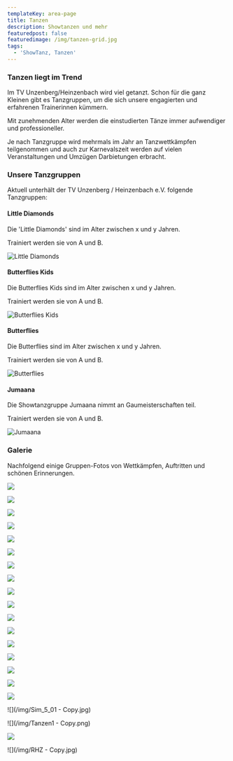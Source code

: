 ```yaml
---
templateKey: area-page
title: Tanzen
description: Showtanzen und mehr
featuredpost: false
featuredimage: /img/tanzen-grid.jpg
tags:
  - 'ShowTanz, Tanzen'
---
```

### Tanzen liegt im Trend

Im TV Unzenberg/Heinzenbach wird viel getanzt. Schon für die ganz Kleinen gibt es Tanzgruppen, um die sich unsere engagierten und erfahrenen Trainerinnen kümmern.

Mit zunehmenden Alter werden die einstudierten Tänze immer aufwendiger und professioneller.

Je nach Tanzgruppe wird mehrmals im Jahr an Tanzwettkämpfen teilgenommen und auch zur Karnevalszeit werden auf vielen Veranstaltungen und Umzügen Darbietungen erbracht.

### Unsere Tanzgruppen

Aktuell unterhält der TV Unzenberg / Heinzenbach e.V. folgende Tanzgruppen:

#### Little Diamonds

Die 'Little Diamonds' sind im Alter zwischen x und y Jahren.

Trainiert werden sie von A und B.

![Little Diamonds](/img/little-diamonds-2020.jpg)

#### Butterflies Kids

Die Butterflies Kids sind im Alter zwischen x und y Jahren.

Trainiert werden sie von A und B.

![Butterflies Kids](/img/butterflies-kids-uzb-01.jpg)

#### Butterflies

Die Butterflies sind im Alter zwischen x und y Jahren.

Trainiert werden sie von A und B.

![Butterflies](/img/butterfly-kinderfastnacht-2017-02.jpg)

#### Jumaana

Die Showtanzgruppe Jumaana nimmt an Gaumeisterschaften teil.

Trainiert werden sie von A und B.

![Jumaana](/img/jumaana-2018-05.jpg)

### Galerie

Nachfolgend einige Gruppen-Fotos von Wettkämpfen, Auftritten und schönen Erinnerungen.

![](/img/1.jpg)

![](/img/11.JPG)

![](/img/13.JPG)

![](/img/14.JPG)

![](/img/15.JPG)

![](/img/16.JPG)

![](/img/17.JPG)

![](/img/20181005_IMG-20180916-WA0010.jpg)

![](/img/20181005_KleinenAndrea.jpg)

![](/img/4.jpg)

![](/img/5.jpg)

![](/img/6.jpg)

![](/img/Butterflies_1.jpg)

![](/img/CIMG2536.jpg)

![](/img/DSC_0230.JPG)

![](/img/DSC_0656.jpg)

![](/img/Gruppenfoto_01.jpg)

![](/img/Sim_5_01 - Copy.jpg)

![](/img/Tanzen1 - Copy.png)

![](/img/Tanzen3.png)

![](/img/RHZ - Copy.jpg)